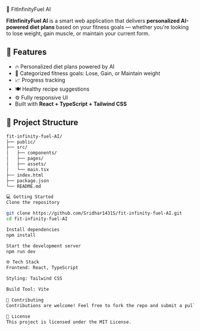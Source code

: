  🧠 FitInfinityFuel AI

**FitInfinityFuel AI** is a smart web application that delivers **personalized AI-powered diet plans** based on your fitness goals — whether you're looking to lose weight, gain muscle, or maintain your current form.



## 🚀 Features

- 🔥 Personalized diet plans powered by AI  
- 🥗 Categorized fitness goals: Lose, Gain, or Maintain weight  
- 📈 Progress tracking  
- 🍽 Healthy recipe suggestions  
- ⚙️ Fully responsive UI  
- Built with **React + TypeScript + Tailwind CSS**

## 📂 Project Structure

```bash
fit-infinity-fuel-AI/
├── public/
├── src/
│   ├── components/
│   ├── pages/
│   ├── assets/
│   └── main.tsx
├── index.html
├── package.json
└── README.md

💻 Getting Started
Clone the repository

git clone https://github.com/Sridhar1431S/fit-infinity-fuel-AI.git
cd fit-infinity-fuel-AI

Install dependencies
npm install

Start the development server
npm run dev

🌐 Tech Stack
Frontend: React, TypeScript

Styling: Tailwind CSS

Build Tool: Vite

🤝 Contributing
Contributions are welcome! Feel free to fork the repo and submit a pull request.

📄 License
This project is licensed under the MIT License.


